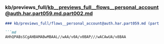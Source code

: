 ### kb/previews_full/kb__previews_full__flows__personal_account@auth.har.part059.md.part002.md

```md
### kb/previews_full/flows__personal_account@auth.har.part059.md (part 002)

```md
AHhQPABsSCgAHBAMABwMBAAL//wAA/v0A/v0BAP///wACAwUA/v8BAA
```

```

```
